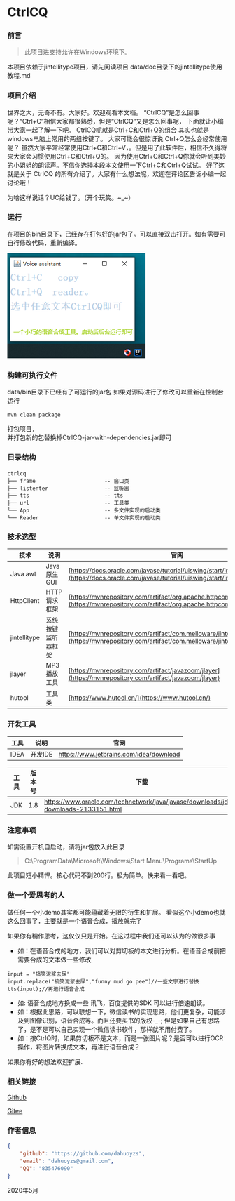 # CtrlCQ



### 前言
> 此项目进支持允许在Windows环境下。

本项目依赖于jintellitype项目，请先阅读项目 data/doc目录下的jintellitype使用教程.md




### 项目介绍

世界之大，无奇不有。大家好。欢迎观看本文档。
“CtrlCQ”是怎么回事呢？“Ctrl+C”相信大家都很熟悉，但是“CtrlCQ”又是怎么回事呢，
下面就让小编带大家一起了解一下吧。
CtrlCQ呢就是Ctrl+C和Ctrl+Q的组合 其实也就是 windows电脑上常用的两组按键了。
大家可能会很惊讶说 Ctrl+Q怎么会经常使用呢？
虽然大家平常经常使用Ctrl+C和Ctrl+V，。但是用了此软件后，相信不久得将来大家会习惯使用Ctrl+C和Ctrl+Q的。
因为使用Ctrl+C和Ctrl+Q你就会听到美妙的小姐姐的朗读声。不信你选择本段本文使用一下Ctrl+C和Ctrl+Q试试。
好了这就是关于 CtrlCQ  的所有介绍了。大家有什么想法呢，欢迎在评论区告诉小编一起讨论哦！

为啥这样说话？UC给钱了。（开个玩笑。~_~）



### 运行

在项目的bin目录下，已经存在打包好的jar包了。可以直接双击打开。如有需要可自行修改代码，重新编译。

![软件图片](data/img/soft.jpg)





### 构建可执行文件

data/bin目录下已经有了可运行的jar包
如果对源码进行了修改可以重新在控制台运行

```shell
mvn clean package
```

打包项目，  
并打包新的包替换掉CtrlCQ-jar-with-dependencies.jar即可




### 目录结构
```
ctrlcq
├── frame                      -- 窗口类
├── listenter                  -- 监听器
├── tts                        -- tts
├── url                        -- 工具类
└── App                        -- 多文件实现的启动类
└── Reader                     -- 单文件实现的启动类
```

### 技术选型


| 技术         | 说明                | 官网                                                         |
| ------------ | -------------------| ------------------------------------------------------------ |
| Java awt     | Java原生GUI         | [https://docs.oracle.com/javase/tutorial/uiswing/start/index.html](https://docs.oracle.com/javase/tutorial/uiswing/start/index.html) |
| HttpClient   | HTTP请求框架        | [https://mvnrepository.com/artifact/org.apache.httpcomponents/httpclient](https://mvnrepository.com/artifact/org.apache.httpcomponents/httpclient)         |
| jintellitype | 系统按键监听器框架   | [https://mvnrepository.com/artifact/com.melloware/jintellitype](https://mvnrepository.com/artifact/com.melloware/jintellitype) |
| jlayer       | MP3播放工具         | [https://mvnrepository.com/artifact/javazoom/jlayer](https://mvnrepository.com/artifact/javazoom/jlayer)         |
| hutool       | 工具类              | [https://www.hutool.cn/](https://www.hutool.cn/) |




### 开发工具

工具 | 说明 | 官网
----|----|----
IDEA | 开发IDE | https://www.jetbrains.com/idea/download


工具 | 版本号 | 下载
----|----|----
JDK | 1.8 | https://www.oracle.com/technetwork/java/javase/downloads/jdk8-downloads-2133151.html



### 注意事项

如需设置开机自启动，请将jar包放入此目录

> C:\ProgramData\Microsoft\Windows\Start Menu\Programs\StartUp

此项目短小精悍。核心代码不到200行。极为简单。快来看一看吧。


### 做一个爱思考的人
做任何一个小demo其实都可能蕴藏着无限的衍生和扩展。
看似这个小demo也就这么回事了，主要就是一个语音合成，播放就完了

如果你有稍作思考，这仅仅只是开始。在这过程中我们还可以认为的做很多事

 - 如：在语音合成的地方，我们可以对剪切板的本文进行分析。在语音合成前把需要合成的文本做一些修改
```
input = "搞笑泥浆去尿"
input.replace("搞笑泥浆去尿","funny mud go pee")//一些文字进行替换
tts(input);//再进行语音合成
```

 - 如: 语音合成地方换成一些 讯飞，百度提供的SDK 可以进行倍速朗读。
 - 如：根据此思路，可以联想一下，微信读书的实现思路，他们更复杂，可能涉及到图像识别，语音合成等。而且还要买书的版权-_-;
但是如果自己有思路了，是不是可以自己实现一个微信读书软件，那样就不用付费了。
 - 如：按CtrlQ时，如果剪切板不是文本，而是一张图片呢？是否可以进行OCR操作，将图片转换成文本，再进行语音合成？

 如果你有好的想法欢迎扩展.


### 相关链接

[Github](https://github.com/dahuoyzs/CtrlCQ)

[Gitee](https://gitee.com/dahuoyzs/CtrlCQ)



### 作者信息


```json
{
	"github": "https://github.com/dahuoyzs",
	"email": "dahuoyzs@gmail.com",
	"QQ": "835476090"
}
```

2020年5月